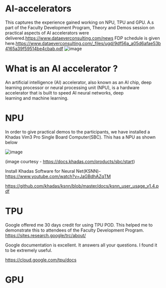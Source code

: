 # AI-accelerators
This captures the experience gained working on NPU, TPU and GPU. A.s part of the Faculty Development Program, Theory and Demos session on practical aspects of AI accelerators were delivered.https://www.dataeverconsulting.com/news FDP schedule is given here.https://www.dataeverconsulting.com/_files/ugd/9df56a_a05d6afae53b4165a39f59514be4cbab.pdf
![image](https://github.com/user-attachments/assets/7b31aaf0-0e9d-4cad-b999-a7e46076b6f4)
# What is an AI accelerator ?
An artificial intelligence (AI) accelerator, also known as an AI chip, deep learning processor or neural processing unit (NPU), is a hardware accelerator that is built to speed AI neural networks, deep learning and machine learning. 

# NPU
In order to give practical demos to the participants, we have installed a Khadas Vim3 Pro Single Board Computer(SBC). This has a NPU as shown below

![image](https://github.com/user-attachments/assets/a152ef0d-4966-4543-849c-40104d3e67c7)

(image courtesy - https://docs.khadas.com/products/sbc/start)


Install Khadas Software for Neural Net(KSNN)- https://www.youtube.com/watch?v=JaGBdhAZqTM

https://github.com/khadas/ksnn/blob/master/docs/ksnn_user_usage_v1.4.pdf

# TPU
Google offered me 30 days credit for using TPU POD. This helped me to demonstrate this to attendees of the Faculty Development Program.
https://sites.research.google/trc/about/

Google documentation is excellent. It answers all your questions. I found it to be extremely useful. 

https://cloud.google.com/tpu/docs

# GPU
